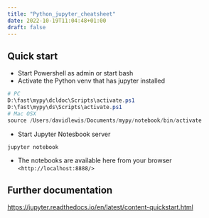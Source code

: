 ```yaml
---
title: "Python_jupyter_cheatsheet"
date: 2022-10-19T11:04:48+01:00
draft: false
---
```



## Quick start
- Start Powershell as admin or start bash
- Activate the Python venv that has jupyter installed
```powershell
# PC
D:\fast\mypy\dcldoc\Scripts\activate.ps1
D:\fast\mypy\ds\Scripts\activate.ps1
# Mac OSX
source /Users/davidlewis/Documents/mypy/notebook/bin/activate
```

- Start Jupyter Notesbook server
```shell
jupyter notebook
```

- The notebooks are available here from your browser
```<http://localhost:8888/>```

## Further documentation

<https://jupyter.readthedocs.io/en/latest/content-quickstart.html>
